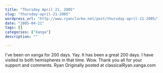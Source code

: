 ```yaml
---
title: "Thursday April 21, 2005"
slug: "thursday-april-21-2005"
wordpress_url: "http://www.ryanclarke.net/post/thursday-april-21-2005/"
date: "2005-04-21"
tags: []
categories: ["Xanga"]
description: ""

---
```


I've been on xanga for 200 days. Yay. It has been a great 200 days. I have visited to both hemispheres in that time. Wow. Thank you all for your support and comments.
 Ryan
Originally posted at classicalRyan.xanga.com
